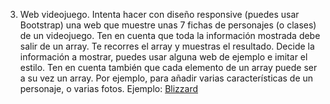 3. Web videojuego. Intenta hacer con diseño responsive (puedes usar Bootstrap)
   una web que muestre unas 7 fichas de personajes (o clases) de un videojuego. Ten
   en cuenta que toda la información mostrada debe salir de un array. Te recorres el
   array y muestras el resultado. Decide la información a mostrar, puedes usar
   alguna web de ejemplo e imitar el estilo.
   Ten en cuenta también que cada elemento de un array puede ser a su vez un
   array. Por ejemplo, para añadir varias características de un personaje, o varias
   fotos.
   Ejemplo: [Blizzard](https://us.diablo3.blizzard.com/es-mx/game/guide/getstarted/choosing-your-class)
